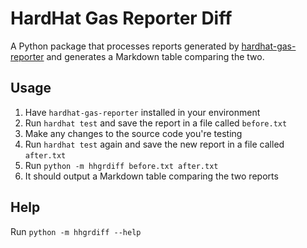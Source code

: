 # HardHat Gas Reporter Diff

A Python package that processes reports generated by [hardhat-gas-reporter](https://github.com/cgewecke/hardhat-gas-reporter) and generates a Markdown table comparing the two.

## Usage

1. Have `hardhat-gas-reporter` installed in your environment
2. Run `hardhat test` and save the report in a file called `before.txt`
3. Make any changes to the source code you're testing
4. Run `hardhat test` again and save the new report in a file called `after.txt`
5. Run `python -m hhgrdiff before.txt after.txt`
6. It should output a Markdown table comparing the two reports

## Help

Run `python -m hhgrdiff --help`
